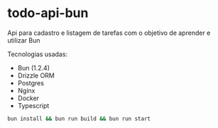 # todo-api-bun

Api para cadastro e listagem de tarefas com o objetivo de aprender e utilizar Bun

Tecnologias usadas:
- Bun (1.2.4)
- Drizzle ORM
- Postgres
- Nginx
- Docker
- Typescript

```bash
bun install && bun run build && bun run start
```
